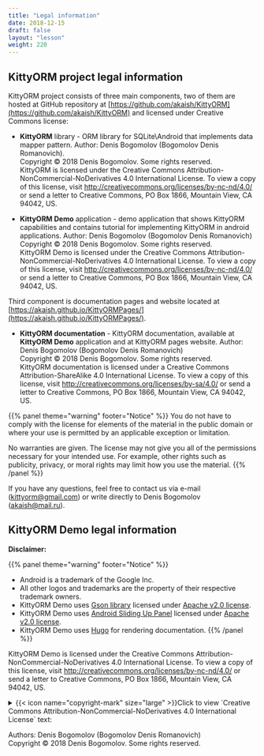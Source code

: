 ```yaml
---
title: "Legal information"
date: 2018-12-15
draft: false
layout: "lesson"
weight: 220
---
```

## KittyORM project legal information
KittyORM project consists of three main components, two of them are hosted at GitHub repository at [https://github.com/akaish/KittyORM](https://github.com/akaish/KittyORM) and licensed under Creative Commons license:

 * **KittyORM** library - ORM library for SQLite\Android that implements data mapper pattern. Author: Denis Bogomolov (Bogomolov Denis Romanovich).  
   Copyright © 2018 Denis Bogomolov. Some rights reserved.  
   KittyORM is licensed under the Creative Commons Attribution-NonCommercial-NoDerivatives 4.0 International License. To view a copy of this license, visit http://creativecommons.org/licenses/by-nc-nd/4.0/ or send a letter to Creative Commons, PO Box 1866, Mountain View, CA 94042, US.  

 * **KittyORM Demo** application - demo application that shows KittyORM capabilities and contains tutorial for implementing KittyORM in android applications. Author: Denis Bogomolov (Bogomolov Denis Romanovich)
  Copyright © 2018 Denis Bogomolov. Some rights reserved.  
  KittyORM Demo is licensed under the Creative Commons Attribution-NonCommercial-NoDerivatives 4.0 International License. To view a copy of this license, visit http://creativecommons.org/licenses/by-nc-nd/4.0/ or send a letter to Creative Commons, PO Box 1866, Mountain View, CA 94042, US.

Third component is documentation pages and website located at [https://akaish.github.io/KittyORMPages/](https://akaish.github.io/KittyORMPages/).

 * **KittyORM documentation** - KittyORM documentation, available at **KittyORM Demo** application and at KittyORM pages website. Author: Denis Bogomolov (Bogomolov Denis Romanovich)  
  Copyright © 2018 Denis Bogomolov. Some rights reserved.  
  KittyORM documentation is licensed under a Creative Commons Attribution-ShareAlike 4.0 International License. To view a copy of this license, visit http://creativecommons.org/licenses/by-sa/4.0/ or send a letter to Creative Commons, PO Box 1866, Mountain View, CA 94042, US.


{{% panel theme="warning" footer="Notice" %}}
You do not have to comply with the license for elements of the material in the public domain or where your use is permitted by an applicable exception or limitation. 

No warranties are given. The license may not give you all of the permissions necessary for your intended use. For example, other rights such as publicity, privacy, or moral rights may limit how you use the material.
{{% /panel %}}

If you have any questions, feel free to contact us via e-mail (<kittyorm@gmail.com>) or write directly to Denis Bogomolov (<akaish@mail.ru>).
## KittyORM Demo legal information
**Disclaimer:**

{{% panel theme="warning" footer="Notice" %}}
 * Android is a trademark of the Google Inc. 
 * All other logos and trademarks are the property of their respective trademark owners.
 * KittyORM Demo uses [Gson library](https://github.com/google/gson)  licensed under [Apache v2.0 license](http://www.apache.org/licenses/LICENSE-2.0).
 * KittyORM Demo uses [Android Sliding Up Panel](https://github.com/umano/AndroidSlidingUpPanel)  licensed under [Apache v2.0 license](http://www.apache.org/licenses/LICENSE-2.0).
 * KittyORM Demo uses [Hugo](https://gohugo.io)  for rendering documentation.
{{% /panel %}}



KittyORM Demo is licensed under the Creative Commons Attribution-NonCommercial-NoDerivatives 4.0 International License. To view a copy of this license, visit http://creativecommons.org/licenses/by-nc-nd/4.0/ or send a letter to Creative Commons, PO Box 1866, Mountain View, CA 94042, US.

<details> 
  <summary>{{< icon name="copyright-mark" size="large" >}}Click to view `Creative Commons Attribution-NonCommercial-NoDerivatives 4.0 International License` text: </summary>
	Attribution-NonCommercial-NoDerivatives 4.0 International

	=======================================================================

	Creative Commons Corporation ("Creative Commons") is not a law firm and
	does not provide legal services or legal advice. Distribution of
	Creative Commons public licenses does not create a lawyer-client or
	other relationship. Creative Commons makes its licenses and related
	information available on an "as-is" basis. Creative Commons gives no
	warranties regarding its licenses, any material licensed under their
	terms and conditions, or any related information. Creative Commons
	disclaims all liability for damages resulting from their use to the
	fullest extent possible.

	Using Creative Commons Public Licenses

	Creative Commons public licenses provide a standard set of terms and
	conditions that creators and other rights holders may use to share
	original works of authorship and other material subject to copyright
	and certain other rights specified in the public license below. The
	following considerations are for informational purposes only, are not
	exhaustive, and do not form part of our licenses.
	
	     Considerations for licensors: Our public licenses are
	     intended for use by those authorized to give the public
	     permission to use material in ways otherwise restricted by
	     copyright and certain other rights. Our licenses are
	     irrevocable. Licensors should read and understand the terms
	     and conditions of the license they choose before applying it.
	     Licensors should also secure all rights necessary before
	     applying our licenses so that the public can reuse the
	     material as expected. Licensors should clearly mark any
	     material not subject to the license. This includes other CC-
	     licensed material, or material used under an exception or
	     limitation to copyright. More considerations for licensors:
		wiki.creativecommons.org/Considerations_for_licensors
	
	     Considerations for the public: By using one of our public
	     licenses, a licensor grants the public permission to use the
	     licensed material under specified terms and conditions. If
	     the licensor's permission is not necessary for any reason--for
	     example, because of any applicable exception or limitation to
	     copyright--then that use is not regulated by the license. Our
	     licenses grant only permissions under copyright and certain
	     other rights that a licensor has authority to grant. Use of
	     the licensed material may still be restricted for other
	     reasons, including because others have copyright or other
	     rights in the material. A licensor may make special requests,
	     such as asking that all changes be marked or described.
	     Although not required by our licenses, you are encouraged to
	     respect those requests where reasonable. More considerations
	     for the public: 
		wiki.creativecommons.org/Considerations_for_licensees

	=======================================================================
	
	Creative Commons Attribution-NonCommercial-NoDerivatives 4.0
	International Public License
	
	By exercising the Licensed Rights (defined below), You accept and agree
	to be bound by the terms and conditions of this Creative Commons
	Attribution-NonCommercial-NoDerivatives 4.0 International Public
	License ("Public License"). To the extent this Public License may be
	interpreted as a contract, You are granted the Licensed Rights in
	consideration of Your acceptance of these terms and conditions, and the
	Licensor grants You such rights in consideration of benefits the
	Licensor receives from making the Licensed Material available under
	these terms and conditions.
	
	
	Section 1 -- Definitions.
	
	  a. Adapted Material means material subject to Copyright and Similar
	     Rights that is derived from or based upon the Licensed Material
	     and in which the Licensed Material is translated, altered,
	     arranged, transformed, or otherwise modified in a manner requiring
	     permission under the Copyright and Similar Rights held by the
	     Licensor. For purposes of this Public License, where the Licensed
	     Material is a musical work, performance, or sound recording,
	     Adapted Material is always produced where the Licensed Material is
	     synched in timed relation with a moving image.
	
	  b. Copyright and Similar Rights means copyright and/or similar rights
	     closely related to copyright including, without limitation,
	     performance, broadcast, sound recording, and Sui Generis Database
	     Rights, without regard to how the rights are labeled or
	     categorized. For purposes of this Public License, the rights
	     specified in Section 2(b)(1)-(2) are not Copyright and Similar
	     Rights.
	
	  c. Effective Technological Measures means those measures that, in the
	     absence of proper authority, may not be circumvented under laws
	     fulfilling obligations under Article 11 of the WIPO Copyright
	     Treaty adopted on December 20, 1996, and/or similar international
	     agreements.
	
	  d. Exceptions and Limitations means fair use, fair dealing, and/or
	     any other exception or limitation to Copyright and Similar Rights
	     that applies to Your use of the Licensed Material.
	
	  e. Licensed Material means the artistic or literary work, database,
	     or other material to which the Licensor applied this Public
	     License.
	
	  f. Licensed Rights means the rights granted to You subject to the
	     terms and conditions of this Public License, which are limited to
	     all Copyright and Similar Rights that apply to Your use of the
	     Licensed Material and that the Licensor has authority to license.
	
	  g. Licensor means the individual(s) or entity(ies) granting rights
	     under this Public License.
	
	  h. NonCommercial means not primarily intended for or directed towards
	     commercial advantage or monetary compensation. For purposes of
	     this Public License, the exchange of the Licensed Material for
	     other material subject to Copyright and Similar Rights by digital
	     file-sharing or similar means is NonCommercial provided there is
	     no payment of monetary compensation in connection with the
	     exchange.
	
	  i. Share means to provide material to the public by any means or
	     process that requires permission under the Licensed Rights, such
	     as reproduction, public display, public performance, distribution,
	     dissemination, communication, or importation, and to make material
	     available to the public including in ways that members of the
	     public may access the material from a place and at a time
	     individually chosen by them.
	
	  j. Sui Generis Database Rights means rights other than copyright
	     resulting from Directive 96/9/EC of the European Parliament and of
	     the Council of 11 March 1996 on the legal protection of databases,
	     as amended and/or succeeded, as well as other essentially
	     equivalent rights anywhere in the world.
	
	  k. You means the individual or entity exercising the Licensed Rights
	     under this Public License. Your has a corresponding meaning.
	
	
	Section 2 -- Scope.
	
	  a. License grant.
	
	       1. Subject to the terms and conditions of this Public License,
	          the Licensor hereby grants You a worldwide, royalty-free,
	          non-sublicensable, non-exclusive, irrevocable license to
	          exercise the Licensed Rights in the Licensed Material to:
	
	            a. reproduce and Share the Licensed Material, in whole or
	               in part, for NonCommercial purposes only; and
	
	            b. produce and reproduce, but not Share, Adapted Material
	               for NonCommercial purposes only.
	
	       2. Exceptions and Limitations. For the avoidance of doubt, where
	          Exceptions and Limitations apply to Your use, this Public
	          License does not apply, and You do not need to comply with
	          its terms and conditions.
	
	       3. Term. The term of this Public License is specified in Section
	          6(a).
	
	       4. Media and formats; technical modifications allowed. The
	          Licensor authorizes You to exercise the Licensed Rights in
	          all media and formats whether now known or hereafter created,
	          and to make technical modifications necessary to do so. The
	          Licensor waives and/or agrees not to assert any right or
	          authority to forbid You from making technical modifications
	          necessary to exercise the Licensed Rights, including
	          technical modifications necessary to circumvent Effective
	          Technological Measures. For purposes of this Public License,
	          simply making modifications authorized by this Section 2(a)
	          (4) never produces Adapted Material.
	
	       5. Downstream recipients.
	
	            a. Offer from the Licensor -- Licensed Material. Every
	               recipient of the Licensed Material automatically
	               receives an offer from the Licensor to exercise the
	               Licensed Rights under the terms and conditions of this
	               Public License.
	
	            b. No downstream restrictions. You may not offer or impose
	               any additional or different terms or conditions on, or
	               apply any Effective Technological Measures to, the
	               Licensed Material if doing so restricts exercise of the
	               Licensed Rights by any recipient of the Licensed
	               Material.
	
	       6. No endorsement. Nothing in this Public License constitutes or
	          may be construed as permission to assert or imply that You
	          are, or that Your use of the Licensed Material is, connected
	          with, or sponsored, endorsed, or granted official status by,
	          the Licensor or others designated to receive attribution as
	          provided in Section 3(a)(1)(A)(i).
	
	  b. Other rights.
	
	       1. Moral rights, such as the right of integrity, are not
	          licensed under this Public License, nor are publicity,
	          privacy, and/or other similar personality rights; however, to
	          the extent possible, the Licensor waives and/or agrees not to
	          assert any such rights held by the Licensor to the limited
	          extent necessary to allow You to exercise the Licensed
	          Rights, but not otherwise.
	
	       2. Patent and trademark rights are not licensed under this
	          Public License.
	
	       3. To the extent possible, the Licensor waives any right to
	          collect royalties from You for the exercise of the Licensed
	          Rights, whether directly or through a collecting society
	          under any voluntary or waivable statutory or compulsory
	          licensing scheme. In all other cases the Licensor expressly
	          reserves any right to collect such royalties, including when
	          the Licensed Material is used other than for NonCommercial
	          purposes.
	
	
	Section 3 -- License Conditions.
	
	Your exercise of the Licensed Rights is expressly made subject to the
	following conditions.
	
	  a. Attribution.
	
	       1. If You Share the Licensed Material, You must:
	
	            a. retain the following if it is supplied by the Licensor
	               with the Licensed Material:
	
	                 i. identification of the creator(s) of the Licensed
	                    Material and any others designated to receive
	                    attribution, in any reasonable manner requested by
	                    the Licensor (including by pseudonym if
	                    designated);
	
	                ii. a copyright notice;
	
	               iii. a notice that refers to this Public License;
	
	                iv. a notice that refers to the disclaimer of
	                    warranties;
	
	                 v. a URI or hyperlink to the Licensed Material to the
	                    extent reasonably practicable;
	
	            b. indicate if You modified the Licensed Material and
	               retain an indication of any previous modifications; and
	
	            c. indicate the Licensed Material is licensed under this
	               Public License, and include the text of, or the URI or
	               hyperlink to, this Public License.
	
	          For the avoidance of doubt, You do not have permission under
	          this Public License to Share Adapted Material.

	       2. You may satisfy the conditions in Section 3(a)(1) in any
        	  reasonable manner based on the medium, means, and context in
        	  which You Share the Licensed Material. For example, it may be
        	  reasonable to satisfy the conditions by providing a URI or
        	  hyperlink to a resource that includes the required
	          information.	
	
	       3. If requested by the Licensor, You must remove any of the
	          information required by Section 3(a)(1)(A) to the extent
	          reasonably practicable.
	
	
	Section 4 -- Sui Generis Database Rights.
	
	Where the Licensed Rights include Sui Generis Database Rights that
	apply to Your use of the Licensed Material:
	
	  a. for the avoidance of doubt, Section 2(a)(1) grants You the right
	     to extract, reuse, reproduce, and Share all or a substantial
	     portion of the contents of the database for NonCommercial purposes
	     only and provided You do not Share Adapted Material;
	
	  b. if You include all or a substantial portion of the database
	     contents in a database in which You have Sui Generis Database
	     Rights, then the database in which You have Sui Generis Database
	     Rights (but not its individual contents) is Adapted Material; and
	
	  c. You must comply with the conditions in Section 3(a) if You Share
	     all or a substantial portion of the contents of the database.
	
	For the avoidance of doubt, this Section 4 supplements and does not
	replace Your obligations under this Public License where the Licensed
	Rights include other Copyright and Similar Rights.
	
	
	Section 5 -- Disclaimer of Warranties and Limitation of Liability.
	
	  a. UNLESS OTHERWISE SEPARATELY UNDERTAKEN BY THE LICENSOR, TO THE
	     EXTENT POSSIBLE, THE LICENSOR OFFERS THE LICENSED MATERIAL AS-IS
	     AND AS-AVAILABLE, AND MAKES NO REPRESENTATIONS OR WARRANTIES OF
	     ANY KIND CONCERNING THE LICENSED MATERIAL, WHETHER EXPRESS,
	     IMPLIED, STATUTORY, OR OTHER. THIS INCLUDES, WITHOUT LIMITATION,
	     WARRANTIES OF TITLE, MERCHANTABILITY, FITNESS FOR A PARTICULAR
	     PURPOSE, NON-INFRINGEMENT, ABSENCE OF LATENT OR OTHER DEFECTS,
	     ACCURACY, OR THE PRESENCE OR ABSENCE OF ERRORS, WHETHER OR NOT
	     KNOWN OR DISCOVERABLE. WHERE DISCLAIMERS OF WARRANTIES ARE NOT
	     ALLOWED IN FULL OR IN PART, THIS DISCLAIMER MAY NOT APPLY TO YOU.
	
	  b. TO THE EXTENT POSSIBLE, IN NO EVENT WILL THE LICENSOR BE LIABLE
	     TO YOU ON ANY LEGAL THEORY (INCLUDING, WITHOUT LIMITATION,
	     NEGLIGENCE) OR OTHERWISE FOR ANY DIRECT, SPECIAL, INDIRECT,
	     INCIDENTAL, CONSEQUENTIAL, PUNITIVE, EXEMPLARY, OR OTHER LOSSES,
	     COSTS, EXPENSES, OR DAMAGES ARISING OUT OF THIS PUBLIC LICENSE OR
	     USE OF THE LICENSED MATERIAL, EVEN IF THE LICENSOR HAS BEEN
	     ADVISED OF THE POSSIBILITY OF SUCH LOSSES, COSTS, EXPENSES, OR
	     DAMAGES. WHERE A LIMITATION OF LIABILITY IS NOT ALLOWED IN FULL OR
	     IN PART, THIS LIMITATION MAY NOT APPLY TO YOU.
	
	  c. The disclaimer of warranties and limitation of liability provided
	     above shall be interpreted in a manner that, to the extent
	     possible, most closely approximates an absolute disclaimer and
	     waiver of all liability.
	
	
	Section 6 -- Term and Termination.
	
	  a. This Public License applies for the term of the Copyright and
	     Similar Rights licensed here. However, if You fail to comply with
	     this Public License, then Your rights under this Public License
	     terminate automatically.
	
	  b. Where Your right to use the Licensed Material has terminated under
	     Section 6(a), it reinstates:
	
	       1. automatically as of the date the violation is cured, provided
	          it is cured within 30 days of Your discovery of the
	          violation; or
	
	       2. upon express reinstatement by the Licensor.
	
	     For the avoidance of doubt, this Section 6(b) does not affect any
	     right the Licensor may have to seek remedies for Your violations
	     of this Public License.
	
	  c. For the avoidance of doubt, the Licensor may also offer the
	     Licensed Material under separate terms or conditions or stop
	     distributing the Licensed Material at any time; however, doing so
	     will not terminate this Public License.
	
	  d. Sections 1, 5, 6, 7, and 8 survive termination of this Public
	     License.
	
	
	Section 7 -- Other Terms and Conditions.
	
	  a. The Licensor shall not be bound by any additional or different
	     terms or conditions communicated by You unless expressly agreed.
	
	  b. Any arrangements, understandings, or agreements regarding the
	     Licensed Material not stated herein are separate from and
	     independent of the terms and conditions of this Public License.
	
	
	Section 8 -- Interpretation.
	
	  a. For the avoidance of doubt, this Public License does not, and
	     shall not be interpreted to, reduce, limit, restrict, or impose
	     conditions on any use of the Licensed Material that could lawfully
	     be made without permission under this Public License.
	
	  b. To the extent possible, if any provision of this Public License is
	     deemed unenforceable, it shall be automatically reformed to the
	     minimum extent necessary to make it enforceable. If the provision
	     cannot be reformed, it shall be severed from this Public License
	     without affecting the enforceability of the remaining terms and
	     conditions.
	
	  c. No term or condition of this Public License will be waived and no
	     failure to comply consented to unless expressly agreed to by the
	     Licensor.
	
	  d. Nothing in this Public License constitutes or may be interpreted
	     as a limitation upon, or waiver of, any privileges and immunities
	     that apply to the Licensor or You, including from the legal
	     processes of any jurisdiction or authority.
	
		=======================================================================
	
	Creative Commons is not a party to its public
	licenses. Notwithstanding, Creative Commons may elect to apply one of
	its public licenses to material it publishes and in those instances
	will be considered the “Licensor.” The text of the Creative Commons
	public licenses is dedicated to the public domain under the CC0 Public
	Domain Dedication. Except for the limited purpose of indicating that
	material is shared under a Creative Commons public license or as
	otherwise permitted by the Creative Commons policies published at
	creativecommons.org/policies, Creative Commons does not authorize the
	use of the trademark "Creative Commons" or any other trademark or logo
	of Creative Commons without its prior written consent including,
	without limitation, in connection with any unauthorized modifications
	to any of its public licenses or any other arrangements,
	understandings, or agreements concerning use of licensed material. For
	the avoidance of doubt, this paragraph does not form part of the
	public licenses.

	Creative Commons may be contacted at creativecommons.org.
</details>

Authors: Denis Bogomolov (Bogomolov Denis Romanovich)  
Copyright © 2018 Denis Bogomolov. Some rights reserved.  

